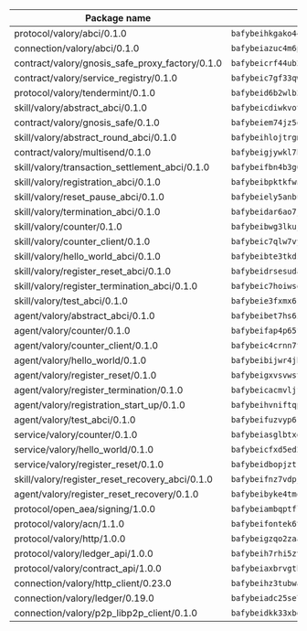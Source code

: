 | Package name                                                  | Package hash                                                  |
| ------------------------------------------------------------- | ------------------------------------------------------------- |
| protocol/valory/abci/0.1.0                                    | `bafybeihkgako44fzgurcv4hgbems4ptdtosae4lopnnr75eczb6kx3x2lm` |
| connection/valory/abci/0.1.0                                  | `bafybeiazuc4m6pgz5t2giw64boylpenyuwq2ceqikod6p773drf7m4q7ea` |
| contract/valory/gnosis_safe_proxy_factory/0.1.0               | `bafybeicrf44ub2kauwxan3zfbdmeqb2ae7xhftwucevr7q42bwho5oqcoa` |
| contract/valory/service_registry/0.1.0                        | `bafybeic7gf33qwpfrvrugpb6jumvcy7737mkdt3cojeocn4az7s3rznube` |
| protocol/valory/tendermint/0.1.0                              | `bafybeid6b2wlb24g6d3godmqms44qvnpkhlvb27icotuobvnscmdmlhaha` |
| skill/valory/abstract_abci/0.1.0                              | `bafybeicdiwkvotgr4h2zulx5rsgxqid22d5greqqhgqadd2uqlmpioipem` |
| contract/valory/gnosis_safe/0.1.0                             | `bafybeiem74jz5qgzkxwt34wbdlo64cloaerjui2jme4svdtjx4nh6v2d2y` |
| skill/valory/abstract_round_abci/0.1.0                        | `bafybeihlojtrgm5vufp5iioz6yiykdaqhlrxxgkzn6w624ze2gqzhmalfq` |
| contract/valory/multisend/0.1.0                               | `bafybeigjywkl7hydjsrkogob3xebj2ifhqwmfhhxoeyrndzhhxi5u6amey` |
| skill/valory/transaction_settlement_abci/0.1.0                | `bafybeifbn4b3g6ogeo2xwrtnou27hkpag3meuf5fxkaax523xwekksnqtu` |
| skill/valory/registration_abci/0.1.0                          | `bafybeibpktkfwnkxcz2natvrwssoo5diqgchiolv5a42f3gscwwzkgo5z4` |
| skill/valory/reset_pause_abci/0.1.0                           | `bafybeiely5anbuehpojf27jbalecam5qwkg7ltf2asjkg4ep4l7zdedhye` |
| skill/valory/termination_abci/0.1.0                           | `bafybeidar6ao7jcplieycdqyhsaee3nvqnuu52wiztnsmxgkto5gbpjgna` |
| skill/valory/counter/0.1.0                                    | `bafybeibwg3lkuj536tm7njlbfuslamsoqes62oshp3ad3fhlomqfk3wugu` |
| skill/valory/counter_client/0.1.0                             | `bafybeic7qlw7vyovllmu35rb3cag4afduemo6ulr7sfkxtwtrjhlb2a5cq` |
| skill/valory/hello_world_abci/0.1.0                           | `bafybeibte3tkdzrftrvuh42ierntgp3nqislfoznucdddsgjq3lqagxoou` |
| skill/valory/register_reset_abci/0.1.0                        | `bafybeidrsesudatsuqgsj4xqcf64yjciqklnlzdbie6vdzq5e2ft56npja` |
| skill/valory/register_termination_abci/0.1.0                  | `bafybeic7hoiwsq4k5yz767zgqqp7zehwe435qdquo4sypnmv6b5vr73fta` |
| skill/valory/test_abci/0.1.0                                  | `bafybeie3fxmx6snuwmqrlaorinnxnnwra5vbevl4c4vf4wjjfr3auydlty` |
| agent/valory/abstract_abci/0.1.0                              | `bafybeibet7hs6ihznaiqy4wfwbbhdadqz7uc6m6mbnofttcswr54szg7rq` |
| agent/valory/counter/0.1.0                                    | `bafybeifap4p65f5pyee2ij7ng4xxje6vswutrmy7cszpfu4kmk5ehx2qwe` |
| agent/valory/counter_client/0.1.0                             | `bafybeic4crnn7t5ep6bsjrdste2tdbwoktftdhtooxeweypmujv5t7cmpi` |
| agent/valory/hello_world/0.1.0                                | `bafybeibijwr4jbcaxuthao3iuph77jfenomtooqmgtg5lyrpo72pvwil3m` |
| agent/valory/register_reset/0.1.0                             | `bafybeigxvsvwstrjijefmrigfox3vgy7hpdway4tdtn2qzgubjjgj6anuq` |
| agent/valory/register_termination/0.1.0                       | `bafybeicacmvljf6r24odef3vggfp7n4zer2sdwl3x5wambrbd2aphz5kba` |
| agent/valory/registration_start_up/0.1.0                      | `bafybeihvniftqplc4clesyo5xcmm4baws3bmxggw2uwgjykorbnv4jvdpi` |
| agent/valory/test_abci/0.1.0                                  | `bafybeifuzvyp6k2jtanpt3z4yhlychi7f4nuh4c5k6ydgqyol4ap23aybi` |
| service/valory/counter/0.1.0                                  | `bafybeiasglbtxdxt7tuehgmyfuu3726yncfnlfcznensz7iz6mqozqpnqm` |
| service/valory/hello_world/0.1.0                              | `bafybeicfxd5ed272yy265c5olbtosjpzvatl6l5hisrqzxr52ygwjxmfba` |
| service/valory/register_reset/0.1.0                           | `bafybeidbopjztk7nzkol7qvxcfp66ydfsyayjepdtat3tlumtgol67ibnm` |
| skill/valory/register_reset_recovery_abci/0.1.0               | `bafybeifnz7vdpj5zdh36xuhvatwrmtvx2shuchb3a5oybqfga2zf37f2rm` |
| agent/valory/register_reset_recovery/0.1.0                    | `bafybeibyke4tmo4l2ktrhchh24ertve5emofruk7bu4rfllcthl5qzv3za` |
| protocol/open_aea/signing/1.0.0                               | `bafybeiambqptflge33eemdhis2whik67hjplfnqwieoa6wblzlaf7vuo44` |
| protocol/valory/acn/1.1.0                                     | `bafybeifontek6tvaecatoauiule3j3id6xoktpjubvuqi3h2jkzqg7zh7a` |
| protocol/valory/http/1.0.0                                    | `bafybeigzqo2zaakcjtzzsm6dh4x73v72xg6ctk6muyp5uq5ueb7y34fbxy` |
| protocol/valory/ledger_api/1.0.0                              | `bafybeih7rhi5zvfvwakx5ifgxsz2cfipeecsh7bm3gnudjxtvhrygpcftq` |
| protocol/valory/contract_api/1.0.0                            | `bafybeiaxbrvgtbdrh4lslskuxyp4awyr4whcx3nqq5yrr6vimzsxg5dy64` |
| connection/valory/http_client/0.23.0                          | `bafybeihz3tubwado7j3wlivndzzuj3c6fdsp4ra5r3nqixn3ufawzo3wii` |
| connection/valory/ledger/0.19.0                               | `bafybeiadc25se7dgnn4mufztwpzdono4xsfs45qknzdqyi3gckn6ccuv44` |
| connection/valory/p2p_libp2p_client/0.1.0                     | `bafybeidkk33xbga54szmitk6uwsi3ef56hbbdbuasltqtiyki34hgfpnxa` |
